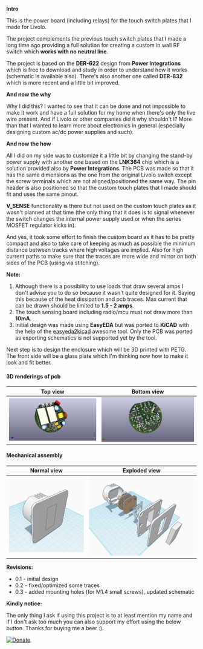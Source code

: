 **Intro**

This is the power board (including relays) for the touch switch plates that I made for Livolo.

The project complements the previous touch switch plates that I made a long time ago providing a full solution for creating a custom in wall RF switch which **works with no neutral line**.

The project is based on the **DER-622** design from **Power Integrations** which is free to download and study in order to understand how it works (schematic is available also). There's also another one called **DER-832** which is more recent and a little bit improved.


**And now the why**

Why I did this? I wanted to see that it can be done and not impossible to make it work and have a full solution for my home when there's only the live wire present. And if Livolo or other companies did it why shouldn't I? More than that I wanted to learn more about electronics in general (especially designing custom ac/dc power supplies and such).

**And now the how**

All I did on my side was to customize it a little bit by changing the stand-by power supply with another one based on the **LNK364** chip which is a solution provided also by **Power Integrations**. The PCB was made so that it has the same dimensions as the one from the original Livolo switch except the screw terminals which are not aligned/positioned the same way. 
The pin header is also positioned so that the custom touch plates that I made should fit and uses the same pinout.

**V_SENSE** functionality is there but not used on the custom touch plates as it wasn't planned at that time (the only thing that it does is to signal whenever the switch changes the internal power supply used or when the series MOSFET regulator kicks in).

And yes, it took some effort to finish the custom board as it has to be pretty compact and also to take care of keeping as much as possible the minimum distance between tracks where high voltages are implied. Also for high current paths to make sure that the traces are more wide and mirror on both sides of the PCB (using via stitching). 


**Note:**

1. Although there is a possibility to use loads that draw several amps I don't advise you to do so because it wasn't quite designed for it. Saying this because of the heat dissipation and pcb traces. Max current that can be drawn should be limited to **1.5 - 2 amps**.
2. The touch sensing board including radio/mcu must not draw more than **10mA**.
3. Initial design was made using **EasyEDA** but was ported to **KiCAD** with the help of the [easyeda2kicad](https://github.com/wokwi/easyeda2kicad) awesome tool. Only the PCB was ported as exporting schematics is not supported yet by the tool.

Next step is to design the enclosure which will be 3D printed with PETG. The front side will be a glass plate which I'm thinking now how to make it look and fit better.

#### 3D renderings of pcb

Top view | Bottom view
------------ | -------------
![Alt text](screenshots/board_top.png?raw=true "top view") | ![Alt text](screenshots/board_bottom.png?raw=true "bottom view")

#### Mechanical assembly

Normal view | Exploded view
------------ | -------------
![Alt text](screenshots/one_piece.png?raw=true "normal view") | ![Alt text](screenshots/exploded_view.png?raw=true "exploded view")


**Revisions:**
 - 0.1 - initial design
 - 0.2 - fixed/optimized some traces
 - 0.3 - added mounting holes (for M1.4 small screws), updated schematic
 
 **Kindly notice:**

The only thing I ask if using this project is to at least mention my name and if I don't ask too much you can also support my effort using the below button. Thanks for buying me a beer :).

[![Donate](https://img.shields.io/badge/Donate-PayPal-green.svg)](https://www.paypal.com/cgi-bin/webscr?cmd=_s-xclick&hosted_button_id=3ELNC7T6XRJ74&source=url)
